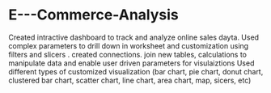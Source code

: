 # E---Commerce-Analysis
Created intractive dashboard to track and analyze online sales dayta.
Used complex parameters to drill down in worksheet and customization using filters and slicers .
created connections. join new tables, calculations to manipulate data and enable user driven parameters for visulaiztions
Used different types of customized visualization (bar chart, pie chart, donut chart, clustered bar chart, scatter chart, line chart, area chart, map, sicers, etc)
